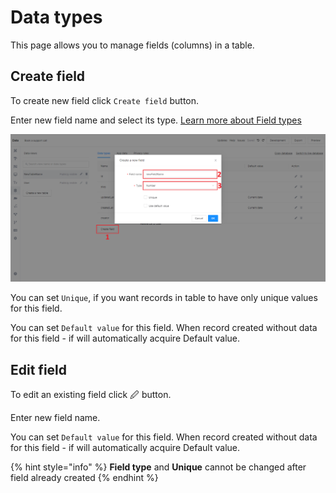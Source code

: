 # Data types

This page allows you to manage fields (columns) in a table.

## Create field

To create new field click `Create field` button.&#x20;

Enter new field name and select its type. [Learn more about Field types](field-types.md)

![](<../../.gitbook/assets/image (6) (1) (1) (1).png>)

You can set `Unique`, if you want records in table to have only unique values for this field.&#x20;

You can set `Default value` for this field. When record created without data for this field - if will automatically acquire Default value.

## Edit field

To edit an existing field click 🖉 button.&#x20;

Enter new field name.

You can set `Default value` for this field. When record created without data for this field - if will automatically acquire Default value.

{% hint style="info" %}
**Field type** and **Unique** cannot be changed after field already created
{% endhint %}
